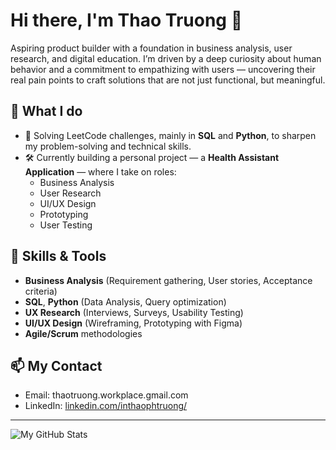 # Hi there, I'm Thao Truong 👋

Aspiring product builder with a foundation in business analysis, user research, and digital education. I’m driven by a deep curiosity about human behavior and a commitment to empathizing with users — uncovering their real pain points to craft solutions that are not just functional, but meaningful.

## 💼 What I do
- 🎯 Solving LeetCode challenges, mainly in **SQL** and **Python**, to sharpen my problem-solving and technical skills.
- 🛠️ Currently building a personal project — a **Health Assistant Application** — where I take on roles:
  - Business Analysis
  - User Research
  - UI/UX Design
  - Prototyping
  - User Testing

## 🚀 Skills & Tools
- **Business Analysis** (Requirement gathering, User stories, Acceptance criteria)
- **SQL**, **Python** (Data Analysis, Query optimization)
- **UX Research** (Interviews, Surveys, Usability Testing)
- **UI/UX Design** (Wireframing, Prototyping with Figma)
- **Agile/Scrum** methodologies

## 📫 My Contact
- Email: thaotruong.workplace.gmail.com
- LinkedIn: [linkedin.com/inthaophtruong/](https://www.linkedin.com/in/thaophtruong/)

---
![My GitHub Stats](https://github-readme-stats.vercel.app/api?username=truongphuongthao1808&show_icons=true&theme=default)
